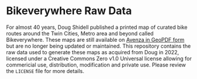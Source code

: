 # Bikeverywhere Raw Data

For almost 40 years, Doug Shidell published a printed map of curated bike routes around the Twin Cities, Metro area and beyond called Bikeverywhere. These maps are still available on [Avenza in GeoPDF form](https://store.avenza.com/collections/crossover-ventures-llc) but are no longer being updated or maintained. This repository contains the raw data used to generate these maps as acquired from Doug in 2022, licensed under a Creative Commons Zero v1.0 Universal license allowing for commericial use, distribution, modification and private use. Please review the `LICENSE` file for more details.
